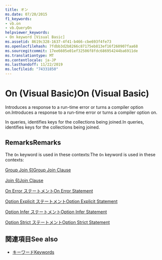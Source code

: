 ```yaml
---
title: オン
ms.date: 07/20/2015
f1_keywords:
- vb.on
- vb.QueryOn
helpviewer_keywords:
- On keyword [Visual Basic]
ms.assetid: 8619c328-1637-4f41-b466-cbe693f4fe73
ms.openlocfilehash: 7fdbb3d2b8266c87175eb813ef16f260907faa68
ms.sourcegitcommit: 17ee6605e01ef32506f8fdc686954244ba6911de
ms.translationtype: MT
ms.contentlocale: ja-JP
ms.lasthandoff: 11/22/2019
ms.locfileid: "74331850"
---
```

# <a name="on-visual-basic"></a><span data-ttu-id="6b222-102">On (Visual Basic)</span><span class="sxs-lookup"><span data-stu-id="6b222-102">On (Visual Basic)</span></span>
<span data-ttu-id="6b222-103">Introduces a response to a run-time error or turns a compiler option on.</span><span class="sxs-lookup"><span data-stu-id="6b222-103">Introduces a response to a run-time error or turns a compiler option on.</span></span>  
  
 <span data-ttu-id="6b222-104">In queries, identifies keys for the collections being joined.</span><span class="sxs-lookup"><span data-stu-id="6b222-104">In queries, identifies keys for the collections being joined.</span></span>  
  
## <a name="remarks"></a><span data-ttu-id="6b222-105">Remarks</span><span class="sxs-lookup"><span data-stu-id="6b222-105">Remarks</span></span>  
 <span data-ttu-id="6b222-106">The `On` keyword is used in these contexts:</span><span class="sxs-lookup"><span data-stu-id="6b222-106">The `On` keyword is used in these contexts:</span></span>  
  
 [<span data-ttu-id="6b222-107">Group Join 句</span><span class="sxs-lookup"><span data-stu-id="6b222-107">Group Join Clause</span></span>](../../visual-basic/language-reference/queries/group-join-clause.md)  
  
 [<span data-ttu-id="6b222-108">Join 句</span><span class="sxs-lookup"><span data-stu-id="6b222-108">Join Clause</span></span>](../../visual-basic/language-reference/queries/join-clause.md)  
  
 [<span data-ttu-id="6b222-109">On Error ステートメント</span><span class="sxs-lookup"><span data-stu-id="6b222-109">On Error Statement</span></span>](../../visual-basic/language-reference/statements/on-error-statement.md)  
  
 [<span data-ttu-id="6b222-110">Option Explicit ステートメント</span><span class="sxs-lookup"><span data-stu-id="6b222-110">Option Explicit Statement</span></span>](../../visual-basic/language-reference/statements/option-explicit-statement.md)  
  
 [<span data-ttu-id="6b222-111">Option Infer ステートメント</span><span class="sxs-lookup"><span data-stu-id="6b222-111">Option Infer Statement</span></span>](../../visual-basic/language-reference/statements/option-infer-statement.md)  
  
 [<span data-ttu-id="6b222-112">Option Strict ステートメント</span><span class="sxs-lookup"><span data-stu-id="6b222-112">Option Strict Statement</span></span>](../../visual-basic/language-reference/statements/option-strict-statement.md)  
  
## <a name="see-also"></a><span data-ttu-id="6b222-113">関連項目</span><span class="sxs-lookup"><span data-stu-id="6b222-113">See also</span></span>

- [<span data-ttu-id="6b222-114">キーワード</span><span class="sxs-lookup"><span data-stu-id="6b222-114">Keywords</span></span>](../../visual-basic/language-reference/keywords/index.md)
